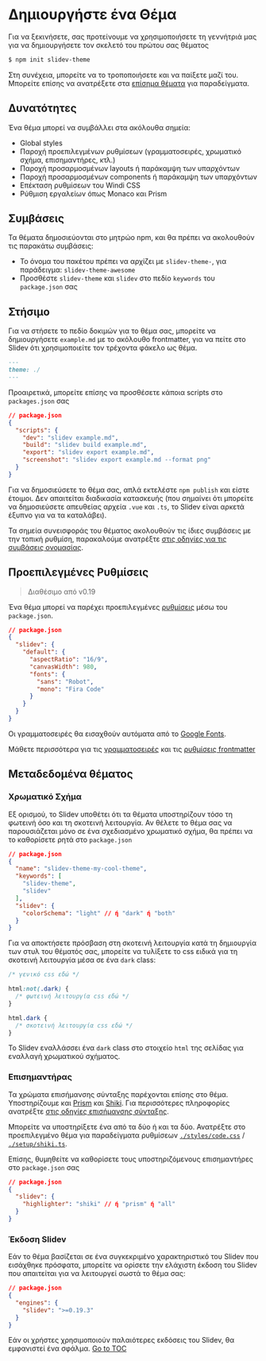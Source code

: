 # Δημιουργήστε ένα Θέμα

Για να ξεκινήσετε, σας προτείνουμε να χρησιμοποιήσετε τη γεννήτριά μας για να δημιουργήσετε τον σκελετό του πρώτου σας θέματος

```bash
$ npm init slidev-theme
```

Στη συνέχεια, μπορείτε να το τροποποιήσετε και να παίξετε μαζί του. Μπορείτε επίσης να ανατρέξετε στα [επίσημα θέματα](themes/gallery) για παραδείγματα.

## Δυνατότητες

Ένα θέμα μπορεί να συμβάλλει στα ακόλουθα σημεία:

- Global styles
- Παροχή προεπιλεγμένων ρυθμίσεων (γραμματοσειρές, χρωματικό σχήμα, επισημαντήρες, κτλ.)
- Παροχή προσαρμοσμένων layouts ή παράκαμψη των υπαρχόντων
- Παροχή προσαρμοσμένων components ή παράκαμψη των υπαρχόντων
- Επέκταση ρυθμίσεων του Windi CSS
- Ρύθμιση εργαλείων όπως Monaco και Prism

## Συμβάσεις

Τα θέματα δημοσιεύονται στο μητρώο npm, και θα πρέπει να ακολουθούν τις παρακάτω συμβάσεις:

- Το όνομα του πακέτου πρέπει να αρχίζει με `slidev-theme-`, για παράδειγμα: `slidev-theme-awesome`
- Προσθέστε `slidev-theme` και `slidev` στο πεδίο `keywords` του `package.json` σας

## Στήσιμο

Για να στήσετε το πεδίο δοκιμών για το θέμα σας, μπορείτε να δημιουργήσετε `example.md` με το ακόλουθο frontmatter, για να πείτε στο Slidev ότι χρησιμοποιείτε τον τρέχοντα φάκελο ως θέμα.

```md
---
theme: ./
---
```

Προαιρετικά, μπορείτε επίσης να προσθέσετε κάποια scripts στο `packages.json` σας

```json
// package.json
{
  "scripts": {
    "dev": "slidev example.md",
    "build": "slidev build example.md",
    "export": "slidev export example.md",
    "screenshot": "slidev export example.md --format png"
  }
}
```

Για να δημοσιεύσετε το θέμα σας, απλά εκτελέστε `npm publish` και είστε έτοιμοι. Δεν απαιτείται διαδικασία κατασκευής (που σημαίνει ότι μπορείτε να δημοσιεύσετε απευθείας αρχεία `.vue` και `.ts`, το Slidev είναι αρκετά έξυπνο για να τα καταλάβει).

Τα σημεία συνεισφοράς του θέματος ακολουθούν τις ίδιες συμβάσεις με την τοπική ρυθμίση, παρακαλούμε ανατρέξτε [στις οδηγίες για τις συμβάσεις ονομασίας](custom/). 

## Προεπιλεγμένες Ρυθμίσεις

> Διαθέσιμο από v0.19

Ένα θέμα μπορεί να παρέχει προεπιλεγμένες [ρυθμίσεις](custom/.html) μέσω του `package.json`.

```json
// package.json
{
  "slidev": {
    "default": {
      "aspectRatio": "16/9",
      "canvasWidth": 980,
      "fonts": {
        "sans": "Robot",
        "mono": "Fira Code"
      }
    }
  }
}
```

Οι γραμματοσειρές θα εισαχθούν αυτόματα από το [Google Fonts](https://fonts.google.com/).

Μάθετε περισσότερα για τις [γραμματοσειρές](custom/fonts) και τις [ρυθμίσεις frontmatter](/custom/.html)

## Μεταδεδομένα θέματος

### Χρωματικό Σχήμα

Εξ ορισμού, το Slidev υποθέτει ότι τα θέματα υποστηρίζουν τόσο τη φωτεινή όσο και τη σκοτεινή λειτουργία. Αν θέλετε το θέμα σας να παρουσιάζεται μόνο σε ένα σχεδιασμένο χρωματικό σχήμα, θα πρέπει να το καθορίσετε ρητά στο `package.json`

```json
// package.json
{
  "name": "slidev-theme-my-cool-theme",
  "keywords": [
    "slidev-theme",
    "slidev"
  ],
  "slidev": {
    "colorSchema": "light" // ή "dark" ή "both"
  }
}
```

Για να αποκτήσετε πρόσβαση στη σκοτεινή λειτουργία κατά τη δημιουργία των στυλ του θέματός σας, μπορείτε να τυλίξετε το css ειδικά για τη σκοτεινή λειτουργία μέσα σε ένα `dark` class:

```css
/* γενικό css εδώ */

html:not(.dark) {
  /* φωτεινή λειτουργία css εδώ */
}

html.dark {
  /* σκοτεινή λειτουργία css εδώ */
}
```

Το Slidev εναλλάσσει ένα `dark` class στο στοιχείο `html` της σελίδας για εναλλαγή χρωματικού σχήματος.

### Επισημαντήρας

Τα χρώματα επισήμανσης σύνταξης παρέχονται επίσης στο θέμα. Υποστηρίζουμε και [Prism](https://prismjs.com/) και [Shiki](https://github.com/shikijs/shiki). Για περισσότερες πληροφορίες ανατρέξτε [στις οδηγίες επισήμανσης σύνταξης](custom/highlighters).

Μπορείτε να υποστηρίξετε ένα από τα δύο ή και τα δύο. Ανατρέξτε στο προεπιλεγμένο θέμα για παραδείγματα ρυθμίσεων [`./styles/code.css`](https://github.com/slidevjs/slidev/blob/main/packages/create-theme/template/styles/code.css) / [`./setup/shiki.ts`](https://github.com/slidevjs/slidev/blob/main/packages/theme-default/setup/shiki.ts).

Επίσης, θυμηθείτε να καθορίσετε τους υποστηριζόμενους επισημαντήρες στο `package.json` σας

```json
// package.json
{
  "slidev": {
    "highlighter": "shiki" // ή "prism" ή "all"
  }
}
```

### Έκδοση Slidev

Εάν το θέμα βασίζεται σε ένα συγκεκριμένο χαρακτηριστικό του Slidev που εισάχθηκε πρόσφατα, μπορείτε να ορίσετε την ελάχιστη έκδοση του Slidev που απαιτείται για να λειτουργεί σωστά το θέμα σας:

```json
// package.json
{
  "engines": {
    "slidev": ">=0.19.3"
  }
}
```

Εάν οι χρήστες χρησιμοποιούν παλαιότερες εκδόσεις του Slidev, θα εμφανιστεί ένα σφάλμα.
<span style='float: footnote;'><a href="../index.html#toc">Go to TOC</a></span>
